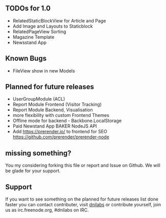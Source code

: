 ## TODOs for 1.0
  * RelatedStaticBlockView for Article and Page
  * Add Image and Layouts to Staticblock
  * RelatedPageView Sorting
  * Magazine Template
  * Newsstand App

## Known Bugs
  * FileView show in new Models

## Planned for future releases
  * UserGroupModule (ACL)
  * Report Module Frontend (Visitor Tracking)
  * Report Module Backend, Visualisation
  * more flexibility with custom Frontend Themes
  * Offline mode for backend - Backbone.LocalStorage
  * Paid Newstand App BAKER NodeJS API
  * Add https://prerender.io/ to frontend for SEO https://github.com/prerender/prerender-node

## missing something?
You my considering forking this file or report and Issue on Github. We will be glade for your support.

## Support
If you want to see something on the planned for future releases list done faster you can contact contributer, visit [dnilabs](www.dnilabs.com) or contribute yourself, join us as irc.freenode.org, #dnilabs on IRC.

